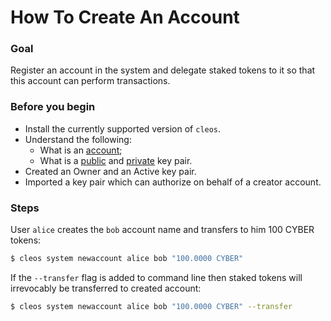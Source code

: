 # How To Create An Account

### Goal
Register an account in the system and delegate staked tokens to it so that this account can perform transactions.

### Before you begin
  * Install the currently supported version of `cleos`.
  * Understand the following:
    * What is an [account](https://docs.cyberway.io/users/glossary#account);
    * What is a [public](https://docs.cyberway.io/users/glossary#public-key) and [private](https://docs.cyberway.io/users/glossary#private-key) key pair.
  * Created an Owner and an Active key pair.
  * Imported a key pair which can authorize on behalf of a creator account.

### Steps
User `alice` creates the `bob` account name and transfers to him 100 CYBER tokens:
```sh
$ cleos system newaccount alice bob "100.0000 CYBER"
```

If the `--transfer` flag is added to command line then staked tokens will irrevocably be transferred to created account:
```sh
$ cleos system newaccount alice bob "100.0000 CYBER" --transfer
```

